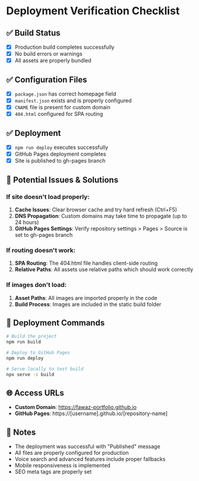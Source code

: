 # Deployment Verification Checklist

## ✅ Build Status
- [x] Production build completes successfully
- [x] No build errors or warnings
- [x] All assets are properly bundled

## ✅ Configuration Files
- [x] `package.json` has correct homepage field
- [x] `manifest.json` exists and is properly configured
- [x] `CNAME` file is present for custom domain
- [x] `404.html` configured for SPA routing

## ✅ Deployment
- [x] `npm run deploy` executes successfully
- [x] GitHub Pages deployment completes
- [x] Site is published to gh-pages branch

## 🔧 Potential Issues & Solutions

### If site doesn't load properly:
1. **Cache Issues**: Clear browser cache and try hard refresh (Ctrl+F5)
2. **DNS Propagation**: Custom domains may take time to propagate (up to 24 hours)
3. **GitHub Pages Settings**: Verify repository settings > Pages > Source is set to gh-pages branch

### If routing doesn't work:
1. **SPA Routing**: The 404.html file handles client-side routing
2. **Relative Paths**: All assets use relative paths which should work correctly

### If images don't load:
1. **Asset Paths**: All images are imported properly in the code
2. **Build Process**: Images are included in the static build folder

## 🚀 Deployment Commands
```bash
# Build the project
npm run build

# Deploy to GitHub Pages
npm run deploy

# Serve locally to test build
npx serve -s build
```

## 🌐 Access URLs
- **Custom Domain**: https://fawaz-portfolio.github.io
- **GitHub Pages**: https://[username].github.io/[repository-name]

## 📝 Notes
- The deployment was successful with "Published" message
- All files are properly configured for production
- Voice search and advanced features include proper fallbacks
- Mobile responsiveness is implemented
- SEO meta tags are properly set
